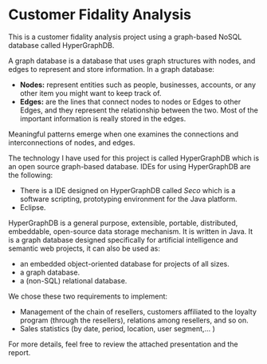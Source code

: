 # Customer Fidality Analysis
This is a customer fidality analysis project using a graph-based NoSQL database called HyperGraphDB.

A graph database is a database that uses graph structures with nodes, and edges to represent and store information. In a graph database:

* __Nodes:__ represent entities such as people, businesses, accounts, or any other item you might want to keep track of. 
* __Edges:__  are the lines that connect nodes to nodes or Edges to other Edges, and they represent the relationship between the two. 
Most of the important information is really stored in the edges. 

Meaningful patterns emerge when one examines the connections and interconnections of nodes, and edges.

The technology I have used for this project is called HyperGraphDB which is an open source graph-based database. IDEs for using HyperGraphDB are the following:
* There is a IDE designed on HyperGraphDB called _Seco_ which is a software scripting, prototyping environment for the Java platform. 
* Eclipse.

HyperGraphDB is a general purpose, extensible, portable, distributed, embeddable, open-source data storage mechanism. It is written in Java.
It is a graph database designed specifically for artificial intelligence and semantic web projects, it can also be used as:
* an embedded object-oriented database for projects of all sizes.
* a graph database.
* a (non-SQL) relational database.

We chose these two requirements to implement:
* Management of the chain of resellers, customers affiliated to the loyalty program (through the resellers), relations among resellers, and so on.
* Sales statistics (by date, period, location, user segment,... )

For more details, feel free to review the attached presentation and the report.
